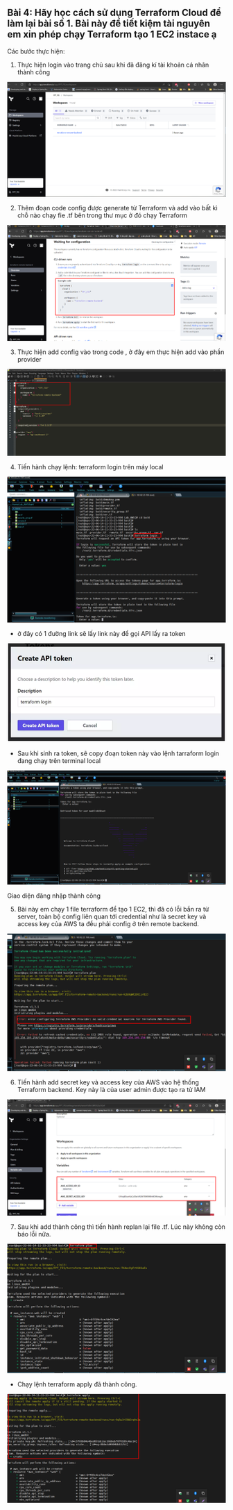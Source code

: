## Bài 4: Hãy học cách sử dụng Terraform Cloud để làm lại bài số 1. Bài này để tiết kiệm tài nguyên em xin phép chạy Terraform tạo 1 EC2 instace ạ



Các bước thực hiện:
1.	Thực hiện login vào trang chủ sau khi đã đăng kí tài khoản cá nhân thành công

![markdown](image\1_Dangnhap_Workspace.png)

2.	Thêm đoạn code config được generate từ Terraform và add vào bất kì chỗ nào chạy fie .tf bên trong thư mục ở đó chạy Terraform

![markdown](image\2_layCode.png)


3.	Thực hiện add config vào trong code , ở đây em thực hiện add vào phần provider

![markdown](image\3_addCode.png)

4.	Tiến hành chạy lệnh: terraform login trên máy local

![markdown](image\4_chaylenh_login.png)


- ở đây có 1 đường link sẽ lấy link này để gọi API lấy ra token


![markdown](image\fffff.png)

- Sau khi sinh ra token, sẽ copy đoạn token này vào lệnh tarraform login đang chạy trên terminal local

![markdown](image\5_Dangnhap_Terminal.png)

Giao diện đăng nhập thành công

5.	Bài này em chạy 1 file terraform để tạo 1 EC2, thì đã có lỗi bắn ra từ server, toàn bộ config liên quan tới credential như là secret key và access key của AWS ta đều phải config ở trên remote backend. 

![markdown](image\6_loi.png)

6.	Tiến hành add secret key và access key của AWS vào hệ thống Terraform backend. Key này là của user admin được tạo ra từ IAM 


![markdown](image\7_savekey.png)

7.	Sau khi add thành công thì tiến hành replan lại file .tf. Lúc này không còn báo lỗi nữa. 

![markdown](image\8_replan.png)

- Chạy lệnh terraform apply đã thành công.


![markdown](image\9_chaysaukhiaddKey.png)